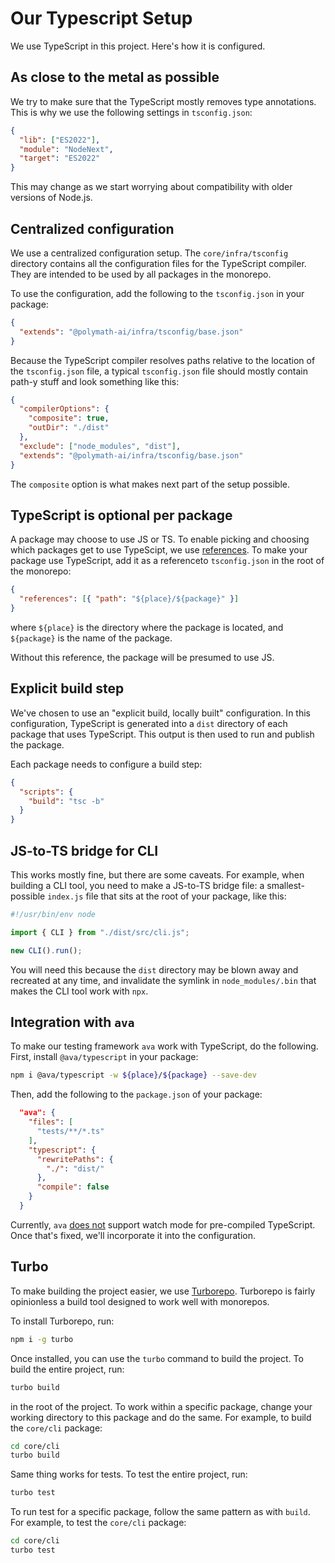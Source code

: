 # Our Typescript Setup

We use TypeScript in this project. Here's how it is configured.

## As close to the metal as possible

We try to make sure that the TypeScript mostly removes type annotations. This is why we use the following settings in `tsconfig.json`:

```json
{
  "lib": ["ES2022"],
  "module": "NodeNext",
  "target": "ES2022"
}
```

This may change as we start worrying about compatibility with older versions of Node.js.

## Centralized configuration

We use a centralized configuration setup. The `core/infra/tsconfig` directory contains all the configuration files for the TypeScript compiler. They are intended to be used by all packages in the monorepo.

To use the configuration, add the following to the `tsconfig.json` in your package:

```json
{
  "extends": "@polymath-ai/infra/tsconfig/base.json"
}
```

Because the TypeScript compiler resolves paths relative to the location of the `tsconfig.json` file, a typical `tsconfig.json` file should mostly contain path-y stuff and look something like this:

```json
{
  "compilerOptions": {
    "composite": true,
    "outDir": "./dist"
  },
  "exclude": ["node_modules", "dist"],
  "extends": "@polymath-ai/infra/tsconfig/base.json"
}
```

The `composite` option is what makes next part of the setup possible.

## TypeScript is optional per package

A package may choose to use JS or TS. To enable picking and choosing which packages get to use TypeScipt, we use [references](https://www.typescriptlang.org/docs/handbook/project-references.html). To make your package use TypeScript, add it as a referenceto `tsconfig.json` in the root of the monorepo:

```json
{
  "references": [{ "path": "${place}/${package}" }]
}
```

where `${place}` is the directory where the package is located, and `${package}` is the name of the package.

Without this reference, the package will be presumed to use JS.

## Explicit build step

We've chosen to use an "explicit build, locally built" configuration. In this configuration, TypeScript is generated into a `dist` directory of each package that uses TypeScript. This output is then used to run and publish the package.

Each package needs to configure a build step:

```json
{
  "scripts": {
    "build": "tsc -b"
  }
}
```

## JS-to-TS bridge for CLI

This works mostly fine, but there are some caveats. For example, when building a CLI tool, you need to make a JS-to-TS bridge file: a smallest-possible `index.js` file that sits at the root of your package, like this:

```js
#!/usr/bin/env node

import { CLI } from "./dist/src/cli.js";

new CLI().run();
```

You will need this because the `dist` directory may be blown away and recreated at any time, and invalidate the symlink in `node_modules/.bin` that makes the CLI tool work with `npx`.

## Integration with `ava`

To make our testing framework `ava` work with TypeScript, do the following. First, install `@ava/typescript` in your package:

```bash
npm i @ava/typescript -w ${place}/${package} --save-dev
```

Then, add the following to the `package.json` of your package:

```json
  "ava": {
    "files": [
      "tests/**/*.ts"
    ],
    "typescript": {
      "rewritePaths": {
        "./": "dist/"
      },
      "compile": false
    }
  }
```

Currently, `ava` [does not](https://github.com/avajs/typescript/issues/33) support watch mode for pre-compiled TypeScript. Once that's fixed, we'll incorporate it into the configuration.

## Turbo

To make building the project easier, we use [Turborepo](https://turbo.build/repo/docs). Turborepo is fairly opinionless a build tool designed to work well with monorepos.

To install Turborepo, run:

```bash
npm i -g turbo
```

Once installed, you can use the `turbo` command to build the project. To build the entire project, run:

```bash
turbo build
```

in the root of the project. To work within a specific package, change your working directory to this package and do the same. For example, to build the `core/cli` package:

```bash
cd core/cli
turbo build
```

Same thing works for tests. To test the entire project, run:

```bash
turbo test
```

To run test for a specific package, follow the same pattern as with `build`. For example, to test the `core/cli` package:

```bash
cd core/cli
turbo test
```
